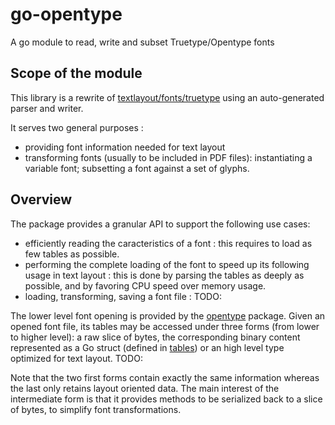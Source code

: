 # go-opentype
A go module to read, write and subset Truetype/Opentype fonts

## Scope of the module 

This library is a rewrite of [textlayout/fonts/truetype](https://pkg.go.dev/github.com/benoitkugler/textlayout@v0.2.0/fonts/truetype) using an auto-generated parser and writer. 

It serves two general purposes :
  - providing font information needed for text layout
  - transforming fonts (usually to be included in PDF files): instantiating a variable font; subsetting a font against a set of glyphs.
  
  
## Overview

The package provides a granular API to support the following use cases:
 - efficiently reading the caracteristics of a font : this requires to load as few tables as possible.
 - performing the complete loading of the font to speed up its following usage in text layout : this is done by parsing the tables as deeply as possible, and by favoring CPU speed over memory usage.
 - loading, transforming, saving a font file : 
    TODO:

The lower level font opening is provided by the [opentype](opentype/) package. Given an opened font file, its tables may be accessed under three forms (from lower to higher level): a raw slice of bytes, the corresponding binary content represented as a Go struct (defined in [tables](/tables/)) or an high level type optimized for text layout.
TODO:

Note that the two first forms contain exactly the same information whereas the last only retains layout oriented data.
The main interest of the intermediate form is that it provides methods to be serialized back to a slice of bytes, to simplify font transformations.
